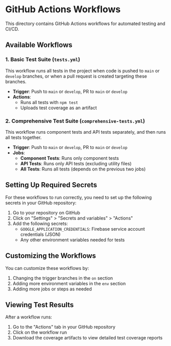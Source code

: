 # GitHub Actions Workflows

This directory contains GitHub Actions workflows for automated testing and CI/CD.

## Available Workflows

### 1. Basic Test Suite (`tests.yml`)

This workflow runs all tests in the project when code is pushed to `main` or `develop` branches,
or when a pull request is created targeting these branches.

- **Trigger**: Push to `main` or `develop`, PR to `main` or `develop`
- **Actions**:
  - Runs all tests with `npm test`
  - Uploads test coverage as an artifact

### 2. Comprehensive Test Suite (`comprehensive-tests.yml`)

This workflow runs component tests and API tests separately, and then runs all tests together.

- **Trigger**: Push to `main` or `develop`, PR to `main` or `develop`
- **Jobs**:
  - **Component Tests**: Runs only component tests
  - **API Tests**: Runs only API tests (excluding utility files)
  - **All Tests**: Runs all tests (depends on the previous two jobs)

## Setting Up Required Secrets

For these workflows to run correctly, you need to set up the following secrets in your GitHub repository:

1. Go to your repository on GitHub
2. Click on "Settings" > "Secrets and variables" > "Actions"
3. Add the following secrets:
   - `GOOGLE_APPLICATION_CREDENTIALS`: Firebase service account credentials (JSON)
   - Any other environment variables needed for tests

## Customizing the Workflows

You can customize these workflows by:

1. Changing the trigger branches in the `on` section
2. Adding more environment variables in the `env` section
3. Adding more jobs or steps as needed

## Viewing Test Results

After a workflow runs:

1. Go to the "Actions" tab in your GitHub repository
2. Click on the workflow run
3. Download the coverage artifacts to view detailed test coverage reports

